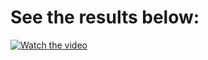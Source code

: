 # See the results below:

[![Watch the video](https://user-images.githubusercontent.com/71460155/236671007-ca72b108-4705-4fe5-a16b-e7c3b9c75673.png)](https://www.loom.com/share/3d4ab6dd70184beabf6b95d3eaadbbc0)

